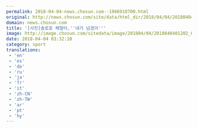 ```yaml
---
permalink: 2018-04-04-news.chosun.com--1986918700.html
original: http://news.chosun.com/site/data/html_dir/2018/04/04/2018040401258.html
domain: news.chosun.com
title: '[사진]솔로포 페랄타,''내가 넘겼어'''
image: http://image.chosun.com/sitedata/image/201804/04/2018040401202_0.jpg
date: 2018-04-04 03:32:10
category: sport
translations: 
 - 'en'
 - 'es'
 - 'de'
 - 'ru'
 - 'ja'
 - 'fr'
 - 'it'
 - 'zh-CN'
 - 'zh-TW'
 - 'ar'
 - 'pt'
 - 'hy'
---
```


